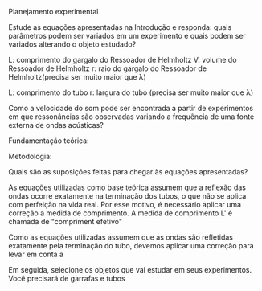 Planejamento experimental

Estude as equações apresentadas na Introdução e responda: quais parâmetros podem ser variados em um experimento e quais podem ser variados alterando o objeto estudado?

L: comprimento do gargalo do Ressoador de Helmholtz
V: volume do Ressoador de Helmholtz
r: raio do gargalo do Ressoador de Helmholtz(precisa ser muito maior que λ)

L: comprimento do tubo
r: largura do tubo (precisa ser muito maior que λ)

Como a velocidade do som pode ser encontrada a partir de experimentos em que ressonâncias são observadas variando a frequência de uma fonte externa de ondas acústicas?

Fundamentação teórica:

Metodologia:



Quais são as suposições feitas para chegar às equações apresentadas?

As equações utilizadas como base teórica assumem que a reflexão das ondas ocorre exatamente na terminação dos tubos, o que não se aplica com perfeição na vida real. Por esse motivo, é necessário aplicar uma correção a medida de comprimento. A medida de comprimento L' é chamada de "compriment efetivo"

Como as equações utilizadas assumem que as ondas são refletidas exatamente pela terminação do tubo, devemos aplicar uma correção para levar em conta a


Em seguida, selecione os objetos que vai estudar em seus experimentos. Você precisará de garrafas e tubos



